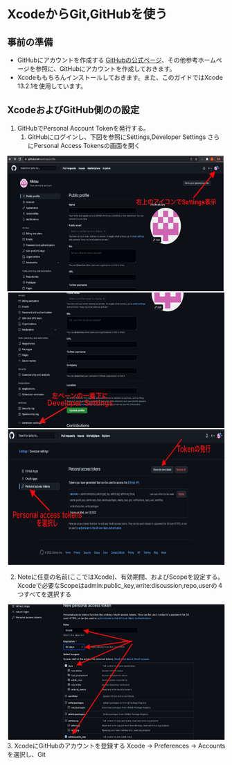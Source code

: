 
# XcodeからGit,GitHubを使う

## 事前の準備

 * GitHubにアカウントを作成する
 [GitHubの公式ページ](https://docs.github.com/ja/get-started/signing-up-for-github/signing-up-for-a-new-github-account)、その他参考ホームページを参照に、GitHubにアカウントを作成しておきます。
 * Xcodeももちろんインストールしておきます。また、このガイドではXcode 13.2.1を使用しています。

## XcodeおよびGitHub側のの設定

1. GitHubでPersonal Account Tokenを発行する。
   1. GitHubにログインし、下図を参照にSettings,Developer Settings さらにPersonal Access Tokensの画面を開く


  <div align="center"><img src="git02.jpg" alt="git2" title="git2" width="500" height="312">&nbsp;<img src="git03.jpg" alt="git3" title="git2" width="500" height="312"></div>
  
  
  
  <div align="center"><img src="git04.jpg" alt="git4" title="git4" width="500" height="312"> </div>                 
  
   2. Noteに任意の名前(ここではXcode)、有効期間、およびScopeを設定する。Xcodeで必要なScopeはadmin:public_key,write:discussion,repo,userの４つすべてを選択する

  <div align="center"><img src="git05.jpg" alt="git4" title="git4" width="500" height="312"> </div>         
3. XcodeにGitHubのアカウントを登録する
Xcode -> Preferences -> Accountsを選択し、Git

